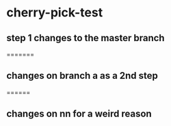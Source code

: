 # cherry-pick-test
## step 1 changes to the master branch
=======
## changes on branch a as a 2nd step
======
## changes on nn for a weird reason